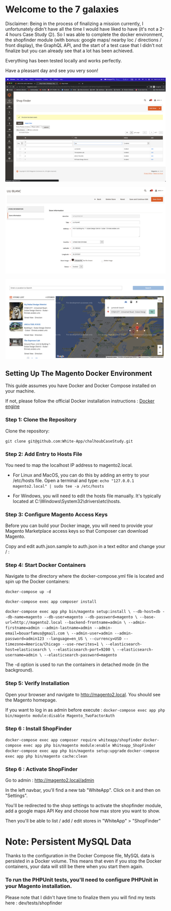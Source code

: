 # Welcome to the 7 galaxies

Disclaimer: Being in the process of finalizing a mission currently, I unfortunately didn't have all the time I would have liked to have (it's not a 2-4 hours Case Study 😉). So I was able to complete the docker environment, the shopfinder module (with bonus: google maps/ nearby loc / directions / front display), the GraphQL API, and the start of a test case that I didn't not finalize but you can already see that a lot has been achieved.

Everything has been tested locally and works perfectly.

Have a pleasant day and see you very soon!

![Admin list](https://github.com/White-App/chalhoubCaseStudy/blob/master/admin-index.png?raw=true)

![Admin edit](https://github.com/White-App/chalhoubCaseStudy/blob/master/admin-edit.png)

![Front list direction](https://github.com/White-App/chalhoubCaseStudy/blob/master/front-show.png?raw=true)

## Setting Up The Magento Docker Environment

This guide assumes you have Docker and Docker Compose installed on your machine.

If not, please follow the official Docker installation instructions : [Docker engine](https://docs.docker.com/engine/install/)

### Step 1: Clone the Repository

Clone the repository:

`git clone git@github.com:White-App/chalhoubCaseStudy.git`

### Step 2: Add Entry to Hosts File

You need to map the localhost IP address to magento2.local.
* For Linux and MacOS, you can do this by adding an entry to your /etc/hosts file.
  Open a terminal and type: `echo "127.0.0.1 magento2.local" | sudo tee -a /etc/hosts`

* For Windows, you will need to edit the hosts file manually.
  It's typically located at C:\Windows\System32\drivers\etc\hosts.

### Step 3: Configure Magento Access Keys
Before you can build your Docker image, you will need to provide your Magento Marketplace access keys so that Composer can download Magento.

Copy and edit auth.json.sample to auth.json in a text editor and change your <public-key> / <private-key> :

### Step 4: Start Docker Containers

Navigate to the directory where the docker-compose.yml file is located and spin up the Docker containers:

`docker-compose up -d`

`docker-compose exec app composer install`

`docker-compose exec app php bin/magento setup:install \
--db-host=db --db-name=magento --db-user=magento --db-password=magento \
--base-url=http://magento2.local --backend-frontname=admin \
--admin-firstname=admin --admin-lastname=admin --admin-email=bouarfamus@gmail.com \
--admin-user=admin --admin-password=admin123 --language=en_US \
--currency=USD --timezone=America/Chicago --use-rewrites=1 \
--elasticsearch-host=elasticsearch \
--elasticsearch-port=9200 \
--elasticsearch-username=admin \
--elasticsearch-password=magento`

The -d option is used to run the containers in detached mode (in the background).

### Step 5: Verify Installation

Open your browser and navigate to http://magento2.local. 
You should see the Magento homepage.

If you want to log in as admin before execute :
`docker-compose exec app php bin/magento module:disable Magento_TwoFactorAuth`

### Step 6 : Install ShopFinder

`docker-compose exec app composer require whiteapp/shopfinder`
`docker-compose exec app php bin/magento module:enable Whiteapp_ShopFinder`
`docker-compose exec app php bin/magento setup:upgrade`
`docker-compose exec app php bin/magento cache:clean`

### Step 6 : Activate ShopFinder

Go to admin : http://magento2.local/admin

In the left navbar, you'll find a new tab "WhiteApp". Click on it and then on "Settings".

You'll be redirected to the shop settings to activate the shopfinder module, add a google maps API Key 
and choose how max store you want to show.

Then you'll be able to list / add / edit stores in "WhiteApp" > "ShopFinder" 

# Note: Persistent MySQL Data
Thanks to the configuration in the Docker Compose file, MySQL data is persisted in a Docker volume. 
This means that even if you stop the Docker containers, your data will still be there when you start them again.



### To run the PHPUnit tests, you'll need to configure PHPUnit in your Magento installation. 

Please note that I didn't have time to finalize them you will find my tests here : dev/tests/shopfinder

